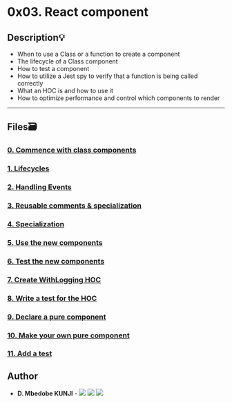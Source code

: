 # 0x03. React component

## Description:bulb:

- When to use a Class or a function to create a component
- The lifecycle of a Class component
- How to test a component
- How to utilize a Jest spy to verify that a function is being called correctly
- What an HOC is and how to use it
- How to optimize performance and control which components to render

---

## Files:card_file_box:

### [0. Commence with class components](./task_0)

### [1. Lifecycles](./task_1)

### [2. Handling Events](./task_2)

### [3. Reusable comments & specialization](./task_3)

### [4. Specialization](./task_4)

### [5. Use the new components](./task_5)

### [6. Test the new components](./task_6)

### [7. Create WithLogging HOC](./task_7)

### [8. Write a test for the HOC](./task_8)

### [9. Declare a pure component](./task_9)

### [10. Make your own pure component](./task_10)

### [11. Add a test](./task_11)

## Author

- **D. Mbedobe KUNJI** - [<img src="https://img.shields.io/badge/GitHub-181717.svg?&style=plastic&logo=github&logoColor=white"/>](https://github.com/Mbedobe)
  [<img src="https://img.shields.io/badge/Twitter-1DA1F2.svg?&style=plastic&logo=twitter&logoColor=white"/>](https://twitter.com/@kd_mbedobe)
  [<img src="https://img.shields.io/badge/Linkedin-0A66C2.svg?&style=plastic&logo=linkedin&logoColor=white"/>](https://www.linkedin.com/in/danielmbedobe/)
